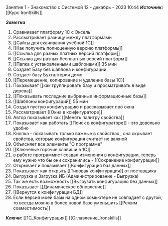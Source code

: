 
Занятие 1 - Знакомство с Системой
 12 - декабрь - 2023  10:44 
***Источник:*** [[Курс IronSkills]]

***Заметка*** 
1. Сравнивает платформу 1С с  Эксель
2. Рассматривает разницу между платформами
3. [[Сайты для скачивания учебной 1С]]
4. [[Как получить полноценную версию платформы]]
5. [[Ссылка для разных платных версий платформ]]
6. [[Ссылка для разных бесплатных версий платформ]]
7. [[Папка с установленными шаблонами]]
35 мин
9. Создает Базу без шаблона и конфигурации
10.  Создает базу Бухгалтерия демо
11.  [[Перемещение, копирование и удаление базы 1С]]
12. Показывает [[как группировать базу и просматривать в виде дерева]]
13. [[Показывать последние выбранные информационные базы]]
14. [[Шаблоны конфигураций]]
55 мин
16. Создал пустую конфигурацию и рассказывает про окна
17. Рассматривает [[Окна в  конфигураторе]]
18. Автор показывает как [[Менять палитру свойства]]
19. Показывает как работать [[Поиск в конфигураторе]] - это довольно удобно
20. Кнопка - показывать только важные в свойствах , она скрывает свойства, которые конфигурация считает не важной
21. Объясняет все элементы "О программе" 
22. [[Ключевые горячие клавиши в 1С]]
23. в работе программист создал изменения в конфигурации, теперь ему нужно что бы они сохранились - [[Сохранение конфигурации]]
24. Открывает и показывает [[Конфигурация баз данных]]
25. Показывает как открыть [[Типовая конфигурация]] от поставщика
26. Выгрузка и Загрузка ИБ (Администрирование - Выгрузка)
27. Так же есть возможность [[Выгрузить конфигурацию без данных]]
28. Показывает [[Динамическое обновление]]
29. [[Вернутся к конфигурации БД]]
30. Если версия моей базы на одном комьютере не совпадает с другой, то всегда можно в более 
		новой базе уменьшить [[Режим совместимость]]

***Ключи:*** [[1С_Конфигурация]] [[Оглавление_Ironskills]]